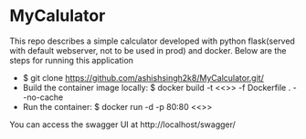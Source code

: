 # MyCalulator
This repo describes a simple calculator developed with python flask(served with default webserver, not to be used in prod) and docker.
Below are the steps for running this application

  - $ git clone https://github.com/ashishsingh2k8/MyCalculator.git/
  - Build the container image locally: $ docker build -t <<<imageName>>> -f Dockerfile . --no-cache 
  - Run the container: $ docker run -d -p 80:80 <<<imageName>>>
 
You can access the swagger UI at http://localhost/swagger/
